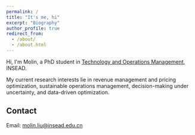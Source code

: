 ```yaml
---
permalink: /
title: "It's me, hi"
excerpt: "Biography"
author_profile: true
redirect_from: 
  - /about/
  - /about.html
---
```


Hi, I'm Molin, a PhD student in [Technology and Operations Management](https://www.insead.edu/phd/academics-and-research/technology-operations-management), INSEAD.

My current research interests lie in revenue management and pricing optimization, sustainable operations management, decision-making under uncertainty, and data-driven optimization.

Contact
------
Email: molin.liu@insead.edu.cn

